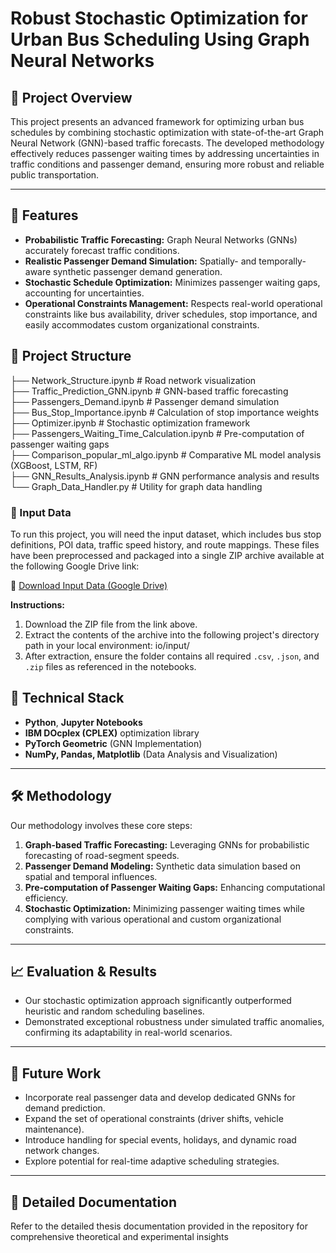 # Robust Stochastic Optimization for Urban Bus Scheduling Using Graph Neural Networks

## 📌 Project Overview

This project presents an advanced framework for optimizing urban bus schedules by combining stochastic optimization with state-of-the-art Graph Neural Network (GNN)-based traffic forecasts. The developed methodology effectively reduces passenger waiting times by addressing uncertainties in traffic conditions and passenger demand, ensuring more robust and reliable public transportation.

---

## 🚀 Features

- **Probabilistic Traffic Forecasting:** Graph Neural Networks (GNNs) accurately forecast traffic conditions.
- **Realistic Passenger Demand Simulation:** Spatially- and temporally-aware synthetic passenger demand generation.
- **Stochastic Schedule Optimization:** Minimizes passenger waiting gaps, accounting for uncertainties.
- **Operational Constraints Management:** Respects real-world operational constraints like bus availability, driver schedules, stop importance, and easily accommodates custom organizational constraints.


## 📂 Project Structure
├── Network_Structure.ipynb # Road network visualization <br>
├── Traffic_Prediction_GNN.ipynb # GNN-based traffic forecasting<br>
├── Passengers_Demand.ipynb # Passenger demand simulation<br>
├── Bus_Stop_Importance.ipynb # Calculation of stop importance weights<br>
├── Optimizer.ipynb # Stochastic optimization framework<br>
├── Passengers_Waiting_Time_Calculation.ipynb # Pre-computation of passenger waiting gaps<br>
├── Comparison_popular_ml_algo.ipynb # Comparative ML model analysis (XGBoost, LSTM, RF)<br>
├── GNN_Results_Analysis.ipynb # GNN performance analysis and results<br>
└── Graph_Data_Handler.py # Utility for graph data handling<br>


### 📂 Input Data

To run this project, you will need the input dataset, which includes bus stop definitions, POI data, traffic speed history, and route mappings. These files have been preprocessed and packaged into a single ZIP archive available at the following Google Drive link:

🔗 [Download Input Data (Google Drive)](https://drive.google.com/file/d/1qT9KpktiIadB_Nc0NugdVz0PhuDgpb3M/view?usp=sharing)


**Instructions:**

1. Download the ZIP file from the link above.
2. Extract the contents of the archive into the following project's directory path in your local environment: io/input/
3. After extraction, ensure the folder contains all required `.csv`, `.json`, and `.zip` files as referenced in the notebooks.


## 🔧 Technical Stack

- **Python**, **Jupyter Notebooks**
- **IBM DOcplex (CPLEX)** optimization library
- **PyTorch Geometric** (GNN Implementation)
- **NumPy, Pandas, Matplotlib** (Data Analysis and Visualization)

---

## 🛠️ Methodology

Our methodology involves these core steps:

1. **Graph-based Traffic Forecasting:** Leveraging GNNs for probabilistic forecasting of road-segment speeds.
2. **Passenger Demand Modeling:** Synthetic data simulation based on spatial and temporal influences.
3. **Pre-computation of Passenger Waiting Gaps:** Enhancing computational efficiency.
4. **Stochastic Optimization:** Minimizing passenger waiting times while complying with various operational and custom organizational constraints.

---

## 📈 Evaluation & Results

- Our stochastic optimization approach significantly outperformed heuristic and random scheduling baselines.
- Demonstrated exceptional robustness under simulated traffic anomalies, confirming its adaptability in real-world scenarios.

---

## 🚧 Future Work

- Incorporate real passenger data and develop dedicated GNNs for demand prediction.
- Expand the set of operational constraints (driver shifts, vehicle maintenance).
- Introduce handling for special events, holidays, and dynamic road network changes.
- Explore potential for real-time adaptive scheduling strategies.

---

## 📖 Detailed Documentation

Refer to the detailed thesis documentation provided in the repository for comprehensive theoretical and experimental insights
